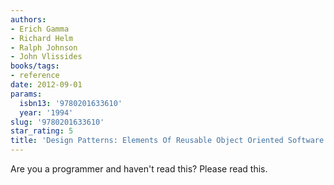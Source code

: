 ```yaml
---
authors:
- Erich Gamma
- Richard Helm
- Ralph Johnson
- John Vlissides
books/tags:
- reference
date: 2012-09-01
params:
  isbn13: '9780201633610'
  year: '1994'
slug: '9780201633610'
star_rating: 5
title: 'Design Patterns: Elements Of Reusable Object Oriented Software'
---
```


Are you a programmer and haven't read this? Please read this.

<!--more-->